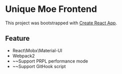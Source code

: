 # Unique Moe Frontend

This project was bootstrapped with [Create React App](https://github.com/facebookincubator/create-react-app).

## Feature

- React\Mobx\Material-UI
- Webpack2
- ~~Support PRPL performance mode
- ~~Support GitHook script